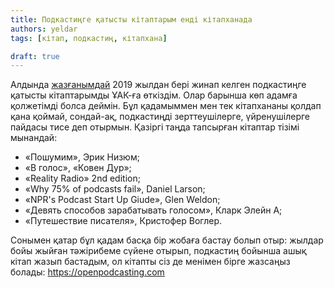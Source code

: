 ```yaml
---
title: Подкастиңге қатысты кітаптарым енді кітапханада
authors: yeldar
tags: [кітап, подкастиң, кітапхана]

draft: true
---
```


Алдында [жазғанымдай](/blog/2023/11/10/pod-new-steps) 2019 жылдан бері жинап келген подкастиңге қатысты кітаптарымды ҰАК-ға өткіздім. Олар барынша көп адамға қолжетімді болса деймін. Бұл қадамыммен мен тек кітапхананы қолдап қана қоймай, сондай-ақ, подкастиңді зерттеушілерге, үйренушілерге пайдасы тисе деп отырмын. Қазіргі таңда тапсырған кітаптар тізімі мынандай:

- «Пошумим», Эрик Низюм;
- «В голос», «Ковен Дур»;
- «Reality Radio» 2nd edition;
- «Why 75% of podcasts fail», Daniel Larson;
- «NPR's Podcast Start Up Giude», Glen Weldon;
- «Девять способов зарабатывать голосом», Кларк Элейн А;
- «Путешествие писателя», Кристофер Воглер.

Сонымен қатар бұл қадам басқа бір жобаға бастау болып отыр: жылдар бойы жыйған тәжірибеме сүйене отырып, подкастиң бойынша ашық кітап жазып бастадым, ол кітапты сіз де менімен бірге жазсаңыз болады: https://openpodcasting.com
